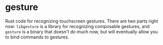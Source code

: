 # gesture

Rust code for recognizing touchscreen gestures.  There are two parts right now:
`libgesture` is a library for recognizing composable gestures, and `gesture` is
a binary that doesn't do much now, but will eventually allow you to bind
commands to gestures.
